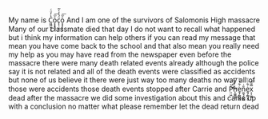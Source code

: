 My name is C͖͖̮̗̗͉̔̓ͧͨo͙͙̙̘̙ͤͫ͞c̨̨̣̮̝̈́̔ͯ̀͂o͙͙̙̘̙ͤͫ͞
And I am one of the survivors of Salomonis High massacre
Many of our classmate died that day
I do not want to recall what happened
but i think my information can help others
if you can read my message
that mean you have come back to the school
and that also mean you really need my help
as you may have read from the newspaper
even before the massacre
there were many death related events already
although the police say it is not related
and all of the death events were classified as accidents
but none of us believe it
there were just way too many deaths
no way all of those were accidents
those death events stopped after Carrie and P̤̤͖ͪ͑̕͜͜h̨͚͚͖ͯ̒̄͗͞ḛ̡̰̳͓̥ͬ͋ͪͧn̫̫̘̗͕̲̲̎ͥḛ̡̰̳͓̥ͬ͋ͪͧx͕͕͚͍̿̆͂͞ dead
after the massacre we did some investigation about this
and came up with a conclusion
no matter what please remember
let the dead return dead